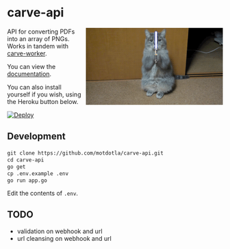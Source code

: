 # carve-api 

<img src="https://raw.githubusercontent.com/motdotla/carve-api/master/carve-api.gif" alt="carve-api" align="right" width="320" />

API for converting PDFs into an array of PNGs. Works in tandem with [carve-worker](https://github.com/motdotla/carve-worker).

You can view the [documentation](http://docs.carveapi.apiary.io/).

You can also install yourself if you wish, using the Heroku button below.

[![Deploy](https://www.herokucdn.com/deploy/button.png)](https://heroku.com/deploy)

## Development

```
git clone https://github.com/motdotla/carve-api.git
cd carve-api
go get 
cp .env.example .env
go run app.go
```

Edit the contents of `.env`.

## TODO

* validation on webhook and url
* url cleansing on webhook and url

